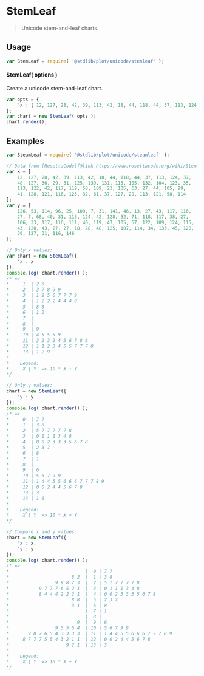 <!--

@license Apache-2.0

Copyright (c) 2021 The Stdlib Authors.

Licensed under the Apache License, Version 2.0 (the "License");
you may not use this file except in compliance with the License.
You may obtain a copy of the License at

   http://www.apache.org/licenses/LICENSE-2.0

Unless required by applicable law or agreed to in writing, software
distributed under the License is distributed on an "AS IS" BASIS,
WITHOUT WARRANTIES OR CONDITIONS OF ANY KIND, either express or implied.
See the License for the specific language governing permissions and
limitations under the License.

-->

# StemLeaf

> Unicode stem-and-leaf charts.

<section class="usage">

## Usage

```javascript
var StemLeaf = require( '@stdlib/plot/unicode/stemleaf' );
```

#### StemLeaf( options )

Create a unicode stem-and-leaf chart.

```javascript
var opts = {
    'x': [ 12, 127, 28, 42, 39, 113, 42, 18, 44, 118, 44, 37, 113, 124, 37 ]
};
var chart = new StemLeaf( opts );
chart.render();
```

</section>

<!-- /.usage -->

<section class="examples">

## Examples

<!-- TODO: better examples -->

<!-- eslint no-undef: "error" -->

```javascript
var SteamLeaf = require( '@stdlib/plot/unicode/steamleaf' );

// Data from [RosettaCode]{@link https://www.rosettacode.org/wiki/Stem-and-leaf_plot#Python}
var x = [
    12, 127, 28, 42, 39, 113, 42, 18, 44, 118, 44, 37, 113, 124, 37,
    48, 127, 36, 29, 31, 125, 139, 131, 115, 105, 132, 104, 123, 35,
    113, 122, 42, 117, 119, 58, 109, 23, 105, 63, 27, 44, 105, 99,
    41, 128, 121, 116, 125, 32, 61, 37, 127, 29, 113, 121, 58, 114
];
var y = [
    126, 53, 114, 96, 25, 109, 7, 31, 141, 46, 13, 27, 43, 117, 116,
    27, 7, 68, 40, 31, 115, 124, 42, 128, 52, 71, 118, 117, 38, 27,
    106, 33, 117, 116, 111, 40, 119, 47, 105, 57, 122, 109, 124, 115,
    43, 120, 43, 27, 27, 18, 28, 48, 125, 107, 114, 34, 133, 45, 120,
    30, 127, 31, 116, 146
];

// Only x values:
var chart = new StemLeaf({
    'x': x
});
console.log( chart.render() );
/* =>
*     1  | 2 8 
*     2  | 3 7 8 9 9 
*     3  | 1 2 5 6 7 7 7 9 
*     4  | 1 2 2 2 4 4 4 8 
*     5  | 8 8 
*     6  | 1 3 
*     7  | 
*     8  | 
*     9  | 9 
*     10 | 4 5 5 5 9 
*     11 | 3 3 3 3 4 5 6 7 8 9 
*     12 | 1 1 2 3 4 5 5 7 7 7 8 
*     13 | 1 2 9 
*     
*    Legend: 
*     X | Y  => 10 * X + Y
*/

// Only y values:
chart = new StemLeaf({
    'y': y
});
console.log( chart.render() );
/* =>
*     0  | 7 7 
*     1  | 3 8 
*     2  | 5 7 7 7 7 7 8 
*     3  | 0 1 1 1 3 4 8 
*     4  | 0 0 2 3 3 3 5 6 7 8 
*     5  | 2 3 7 
*     6  | 8 
*     7  | 1 
*     8  | 
*     9  | 6 
*     10 | 5 6 7 9 9 
*     11 | 1 4 4 5 5 6 6 6 7 7 7 8 9 
*     12 | 0 0 2 4 4 5 6 7 8 
*     13 | 3 
*     14 | 1 6 
*    
*    Legend: 
*     X | Y  => 10 * X + Y
*/

// Compare x and y values:
chart = new StemLeaf({
    'x': x,
    'y': y
});
console.log( chart.render() );
/* =>
*                            |  0 | 7 7 
*                       8 2  |  1 | 3 8 
*                 9 9 8 7 3  |  2 | 5 7 7 7 7 7 8 
*           9 7 7 7 6 5 2 1  |  3 | 0 1 1 1 3 4 8 
*           8 4 4 4 2 2 2 1  |  4 | 0 0 2 3 3 3 5 6 7 8 
*                       8 8  |  5 | 2 3 7 
*                       3 1  |  6 | 8 
*                            |  7 | 1 
*                            |  8 | 
*                         9  |  9 | 6 
*                 9 5 5 5 4  | 10 | 5 6 7 9 9 
*       9 8 7 6 5 4 3 3 3 3  | 11 | 1 4 4 5 5 6 6 6 7 7 7 8 9 
*     8 7 7 7 5 5 4 3 2 1 1  | 12 | 0 0 2 4 4 5 6 7 8 
*                     9 2 1  | 13 | 3 
*    
*    Legend: 
*     X | Y  => 10 * X + Y
*/
```

</section>

<!-- /.examples -->

<section class="related">

</section>

<!-- /.related -->

<!-- Section for related `stdlib` packages. Do not manually edit this section, as it is automatically populated. -->

<section class="related">

</section>

<!-- /.related -->

<!-- Section for all links. Make sure to keep an empty line after the `section` element and another before the `/section` close. -->

<section class="links">

<!-- <toc-links> -->

<!-- </toc-links> -->

</section>

<!-- /.links -->
